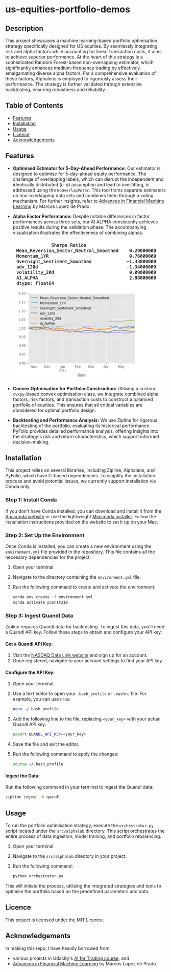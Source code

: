 # us-equities-portfolio-demos

## Description
This project showcases a machine learning-based portfolio optimisation strategy specifically designed for US equities. By seamlessly integrating risk and alpha factors while accounting for linear transaction costs, it aims to achieve superior performance. At the heart of this strategy is a sophisticated Random Forest-based non-overlapping estimator, which significantly enhances medium-frequency trading by effectively amalgamating diverse alpha factors. For a comprehensive evaluation of these factors, Alphalens is employed to rigorously assess their performance. The strategy is further validated through extensive backtesting, ensuring robustness and reliability.
## Table of Contents
- [Features](#features)
- [Installation](#installation)
- [Usage](#usage)
- [Licence](#licence)
- [Acknowledgements](#acknowledgements)
## Features

- **Optimised Estimator for 5-Day-Ahead Performance:**
  Our estimator is designed to optimise for 5-day-ahead equity performance. The challenge of overlapping labels, which can disrupt the independent and identically distributed (i.i.d) assumption and lead to overfitting, is addressed using the `NoOverlapVoter`. This tool trains separate estimators on non-overlapping data sets and combines them through a voting mechanism. For further insights, refer to [Advances in Financial Machine Learning](https://www.wiley.com/en-br/Advances+in+Financial+Machine+Learning-p-9781119482086) by Marcos Lopez de Prado.

- **Alpha Factor Performance:**
  Despite notable differences in factor performances across three sets, our AI ALPHA consistently achieves positive results during the validation phase. The accompanying visualisation illustrates the effectiveness of combining alphas.

  ![combining_alphas.png](images/combining_alphas.png)

- **Convex Optimisation for Portfolio Construction:**
  Utilising a custom `cvxpy`-based convex optimisation class, we integrate combined alpha factors, risk factors, and transaction costs to construct a balanced portfolio of equities. This ensures that all critical variables are considered for optimal portfolio design.

- **Backtesting and Performance Analysis:**
  We use Zipline for rigorous backtesting of the portfolio, evaluating its historical performance. PyFolio provides detailed performance analysis, offering insights into the strategy's risk and return characteristics, which support informed decision-making.

## Installation

This project relies on several libraries, including Zipline, Alphalens, and PyFolio, which have C-based dependencies. To simplify the installation process and avoid potential issues, we currently support installation via Conda only.

### Step 1: Install Conda

If you don't have Conda installed, you can download and install it from the [Anaconda website](https://www.anaconda.com/) or use the lightweight [Miniconda installer](https://docs.conda.io/en/latest/miniconda.html). Follow the installation instructions provided on the website to set it up on your Mac.

### Step 2: Set Up the Environment

Once Conda is installed, you can create a new environment using the `environment.yml` file provided in the repository. This file contains all the necessary dependencies for the project.

1. Open your terminal.
2. Navigate to the directory containing the `environment.yml` file.
3. Run the following command to create and activate the environment:

    ```bash
    conda env create -f environment.yml
    conda activate pconst310
    ```

### Step 3: Ingest Quandl Data

Zipline requires Quandl data for backtesting. To ingest this data, you'll need a Quandl API key. Follow these steps to obtain and configure your API key:

#### Get a Quandl API Key:

1. Visit the [NASDAQ Data Link website](https://data.nasdaq.com/) and sign up for an account.
2. Once registered, navigate to your account settings to find your API key.

#### Configure the API Key:

1. Open your terminal.
2. Use a text editor to open your `.bash_profile` or `.bashrc` file. For example, you can use `nano`:

    ```bash
    nano ~/.bash_profile
    ```

3. Add the following line to the file, replacing `<your_key>` with your actual Quandl API key:

    ```bash
    export QUANDL_API_KEY=<your_key>
    ```

4. Save the file and exit the editor.
5. Run the following command to apply the changes:

    ```bash
    source ~/.bash_profile
    ```

#### Ingest the Data:

Run the following command in your terminal to ingest the Quandl data:

```bash
zipline ingest -b quandl
```

## Usage
To run the portfolio optimisation strategy, execute the `orchestrator.py` script located under the `src/alphalab` directory. This script orchestrates the entire process of data ingestion, model training, and portfolio rebalancing.

1. Open your terminal.
2. Navigate to the `src/alphalab` directory in your project.
3. Run the following command:

   ```bash
   python orchestrator.py
   ```

This will initiate the process, utilising the integrated strategies and tools to optimise the portfolio based on the predefined parameters and data.

## Licence
This project is licensed under the MIT Licence.
## Acknowledgements

In making this repo, I have heavily borrowed from:
- various projects in Udacity's [AI for Trading course](https://www.udacity.com/enrollment/nd880), and
- [Advances in Financial Machine Learning](https://www.wiley.com/en-br/Advances+in+Financial+Machine+Learning-p-9781119482086) by Marcos Lopez de Prado.
